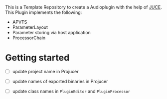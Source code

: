 This is a Template Repository to create a Audioplugin with the help of [JUCE](www.juce.com). This Plugin implements the following:
- APVTS
- ParameterLayout
- Parameter storing via host application
- ProcessorChain

# Getting started
- [ ] update project name in Projucer
- [ ] update names of exported binaries in Projucer
- [ ] update class names in `PluginEditor` and `PluginProcessor`

